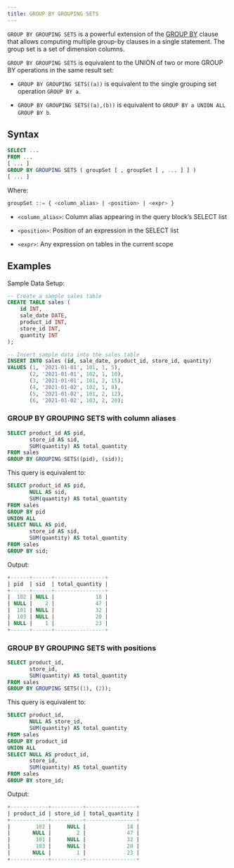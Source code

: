 ```yaml
---
title: GROUP BY GROUPING SETS
---
```


`GROUP BY GROUPING SETS` is a powerful extension of the [GROUP BY](./06-query-group-by.md) clause that allows computing multiple group-by clauses in a single statement. The group set is a set of dimension columns.

`GROUP BY GROUPING SETS` is equivalent to the UNION of two or more GROUP BY operations in the same result set:

- `GROUP BY GROUPING SETS((a))` is equivalent to the single grouping set operation `GROUP BY a`.

- `GROUP BY GROUPING SETS((a),(b))` is equivalent to `GROUP BY a UNION ALL GROUP BY b`.

## Syntax

```sql
SELECT ...
FROM ...
[ ... ]
GROUP BY GROUPING SETS ( groupSet [ , groupSet [ , ... ] ] )
[ ... ]
```

Where:
```sql
groupSet ::= { <column_alias> | <position> | <expr> }
```

- `<column_alias>`: Column alias appearing in the query block’s SELECT list

- `<position>`: Position of an expression in the SELECT list

- `<expr>`: Any expression on tables in the current scope


## Examples

Sample Data Setup:
```sql
-- Create a sample sales table
CREATE TABLE sales (
    id INT,
    sale_date DATE,
    product_id INT,
    store_id INT,
    quantity INT
);

-- Insert sample data into the sales table
INSERT INTO sales (id, sale_date, product_id, store_id, quantity)
VALUES (1, '2021-01-01', 101, 1, 5),
       (2, '2021-01-01', 102, 1, 10),
       (3, '2021-01-01', 101, 2, 15),
       (4, '2021-01-02', 102, 1, 8),
       (5, '2021-01-02', 101, 2, 12),
       (6, '2021-01-02', 103, 2, 20);
```

### GROUP BY GROUPING SETS with column aliases

```sql
SELECT product_id AS pid,
       store_id AS sid,
       SUM(quantity) AS total_quantity
FROM sales
GROUP BY GROUPING SETS((pid), (sid));
```

This query is equivalent to:

```sql
SELECT product_id AS pid,
       NULL AS sid,
       SUM(quantity) AS total_quantity
FROM sales
GROUP BY pid
UNION ALL
SELECT NULL AS pid,
       store_id AS sid,
       SUM(quantity) AS total_quantity
FROM sales
GROUP BY sid;
```

Output:
```sql
+------+------+----------------+
| pid  | sid  | total_quantity |
+------+------+----------------+
|  102 | NULL |             18 |
| NULL |    2 |             47 |
|  101 | NULL |             32 |
|  103 | NULL |             20 |
| NULL |    1 |             23 |
+------+------+----------------+
```

### GROUP BY GROUPING SETS with positions

```sql
SELECT product_id,
       store_id,
       SUM(quantity) AS total_quantity
FROM sales
GROUP BY GROUPING SETS((1), (2));
```

This query is equivalent to:

```sql
SELECT product_id,
       NULL AS store_id,
       SUM(quantity) AS total_quantity
FROM sales
GROUP BY product_id
UNION ALL
SELECT NULL AS product_id,
       store_id,
       SUM(quantity) AS total_quantity
FROM sales
GROUP BY store_id;
```

Output:
```sql
+------------+----------+----------------+
| product_id | store_id | total_quantity |
+------------+----------+----------------+
|        102 |     NULL |             18 |
|       NULL |        2 |             47 |
|        101 |     NULL |             32 |
|        103 |     NULL |             20 |
|       NULL |        1 |             23 |
+------------+----------+----------------+
```

